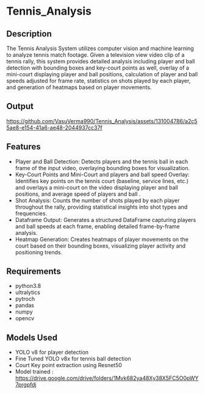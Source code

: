 # Tennis_Analysis

## Description
The Tennis Analysis System utilizes computer vision and machine learning to analyze tennis match footage. Given a television view video clip of a tennis rally, this system provides detailed analysis including player and ball detection with bounding boxes and key-court points as well, overlay of a mini-court displaying player and ball positions, calculation of player and ball speeds adjusted for frame rate, statistics on shots played by each player, and generation of heatmaps based on player movements.

## Output
https://github.com/VasuVerma990/Tennis_Analysis/assets/131004786/a2c55ae8-e154-41a6-ae48-2044937cc37f

## Features
- Player and Ball Detection: Detects players and the tennis ball in each frame of the input video, overlaying bounding boxes for visualization.
- Key-Court Points and Mini-Court and players and ball speed Overlay: Identifies key points on the tennis court (baseline, service lines, etc.) and overlays a 
  mini-court on the video displaying player and ball positions, and average speed of players and ball .
- Shot Analysis: Counts the number of shots played by each player throughout the rally, providing statistical insights into shot types and frequencies.
- Dataframe Output: Generates a structured DataFrame capturing players and ball speeds at each frame, enabling detailed frame-by-frame analysis.
- Heatmap Generation: Creates heatmaps of player movements on the court based on their bounding boxes, visualizing player activity and positioning trends.
  
##  Requirements
- python3.8
- ultralytics
- pytroch
- pandas
- numpy
- opencv

## Models Used
- YOLO v8 for player detection
- Fine Tuned YOLO v8x for tennis ball detection
- Court Key point extraction using Resnet50
- Model trained : https://drive.google.com/drive/folders/1Mvk682ya48Xy38X5FC5O0pWY7prgpfdj


